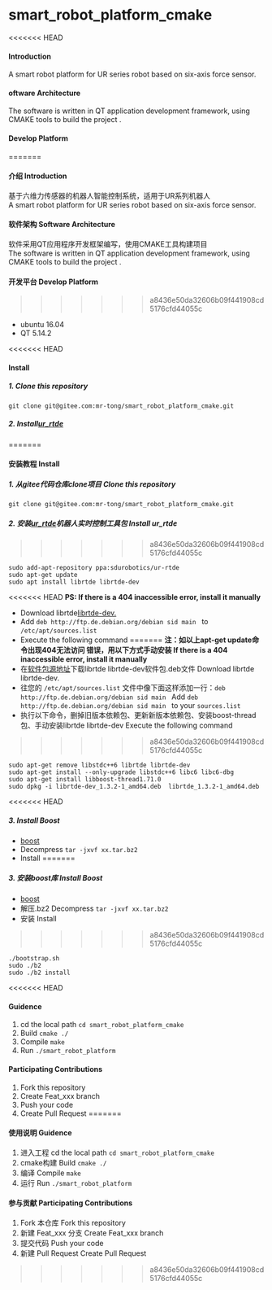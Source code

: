 # smart_robot_platform_cmake

<<<<<<< HEAD
#### Introduction
A smart robot platform for UR series robot based on six-axis force sensor.

#### oftware Architecture 
The software is written in QT application development framework, using CMAKE tools to build the project .

#### Develop Platform
=======
#### 介绍 Introduction
基于六维力传感器的机器人智能控制系统，适用于UR系列机器人  
A smart robot platform for UR series robot based on six-axis force sensor.

#### 软件架构 Software Architecture 
软件采用QT应用程序开发框架编写，使用CMAKE工具构建项目  
The software is written in QT application development framework, using CMAKE tools to build the project .

#### 开发平台 Develop Platform
>>>>>>> a8436e50da32606b09f441908cd5176cfd44055c
- ubuntu 16.04
- QT 5.14.2


<<<<<<< HEAD
#### Install

##### 1.  Clone this repository
`git clone git@gitee.com:mr-tong/smart_robot_platform_cmake.git`
##### 2.  Install[ur_rtde](https://gitlab.com/sdurobotics/ur_rtde)
=======
#### 安装教程 Install

##### 1.  从gitee代码仓库clone项目 Clone this repository
`git clone git@gitee.com:mr-tong/smart_robot_platform_cmake.git`
##### 2.  安装[ur_rtde](https://gitlab.com/sdurobotics/ur_rtde)机器人实时控制工具包 Install ur_rtde
>>>>>>> a8436e50da32606b09f441908cd5176cfd44055c

```
sudo add-apt-repository ppa:sdurobotics/ur-rtde
sudo apt-get update
sudo apt install librtde librtde-dev
```
<<<<<<< HEAD
 **PS: If there is a 404 inaccessible error, install it manually**
- Download librtde[librtde-dev.](http://ppa.launchpad.net/sdurobotics/ur-rtde/ubuntu/pool/main/u/ur-rtde/)   
- Add `deb http://ftp.de.debian.org/debian sid main ` to `/etc/apt/sources.list`
- Execute the following command
=======
 **注：如以上apt-get update命令出现404无法访问 错误，用以下方式手动安装 If there is a 404 inaccessible error, install it manually**
- 在[软件包源地址](http://ppa.launchpad.net/sdurobotics/ur-rtde/ubuntu/pool/main/u/ur-rtde/)下载librtde librtde-dev软件包.deb文件 
  Download librtde librtde-dev.
- 往您的 `/etc/apt/sources.list` 文件中像下面这样添加一行：`deb http://ftp.de.debian.org/debian sid main ` 
  Add `deb http://ftp.de.debian.org/debian sid main ` to your `sources.list`
- 执行以下命令，删掉旧版本依赖包、更新新版本依赖包、安装boost-thread包、手动安装librtde librtde-dev
  Execute the following command
>>>>>>> a8436e50da32606b09f441908cd5176cfd44055c
```
sudo apt-get remove libstdc++6 librtde librtde-dev
sudo apt-get install --only-upgrade libstdc++6 libc6 libc6-dbg
sudo apt-get install libboost-thread1.71.0
sudo dpkg -i librtde-dev_1.3.2-1_amd64.deb  librtde_1.3.2-1_amd64.deb
```
<<<<<<< HEAD
##### 3.  Install Boost
- [boost](https://www.boost.org/)
- Decompress
`tar -jxvf xx.tar.bz2`
- Install
=======
##### 3.  安装boost库 Install Boost
- [boost](https://www.boost.org/)
- 解压.bz2 Decompress
`tar -jxvf xx.tar.bz2`
- 安装 Install
>>>>>>> a8436e50da32606b09f441908cd5176cfd44055c
```
./bootstrap.sh
sudo ./b2
sudo ./b2 install
```
<<<<<<< HEAD
#### Guidence

1.  cd the local path
`cd smart_robot_platform_cmake`
1.  Build
`cmake ./`
1.  Compile
`make`
1.  Run
`./smart_robot_platform`

#### Participating Contributions 

1.  Fork this repository
2.  Create Feat_xxx branch
3.  Push your code
4.  Create Pull Request
=======
#### 使用说明 Guidence

1.  进入工程 cd the local path
`cd smart_robot_platform_cmake`
2.  cmake构建 Build
`cmake ./`
3.  编译 Compile
`make`
4.  运行 Run
`./smart_robot_platform`

#### 参与贡献 Participating Contributions 

1.  Fork 本仓库 Fork this repository
2.  新建 Feat_xxx 分支 Create Feat_xxx branch
3.  提交代码 Push your code
4.  新建 Pull Request Create Pull Request
>>>>>>> a8436e50da32606b09f441908cd5176cfd44055c
